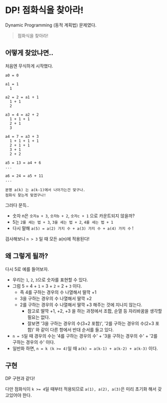 # DP! 점화식을 찾아라!

Dynamic Programming (동적 계획법) 문제였다.

> 점화식을 찾아라!

## 어떻게 찾았냐면..

처음엔 무식하게 시작했다.

```
a0 = 0

a1 = 1
  1

a2 = 2 = a1 + 1
  1 + 1
  2

a3 = 4 = a2 + 2
  1 + 1 + 1
  2 + 1
  3

a4 = 7 = a3 + 3
  1 + 1 + 1 + 1
  2 + 1 + 1
  3 + 1
  2 + 2

a5 = 13 = a4 + 6
...

a6 = 24 = a5 + 11
...

분명 a(k) 는 a(k-1)에서 나아가는건 맞구나.
점화식 찾는게 맞겠구나!
```

그러다 문득.. 
- 숫자 n은 `숫자a + 3`, `숫자b + 2`, `숫자c + 1` 으로 카운트되지 않을까?
- 5는 `2를 세는 법 + 3`, `3을 세는 법 + 2`, `4를 세는 법 + 1`
- 다시 말해 `a(5) = a(2) 가지 수 + a(3) 가지 수 + a(4) 가지 수` !

검사해보니 `n > 3` 일 때 모든 a(n)에 적용된다!

## 왜 그렇게 될까?

다시 5로 예를 들어보자.
- 우리는 `1`, `2`, `3`으로 숫자를 표현할 수 있다.
- 그럼 5 = 4 + `1` = 3 + `2` = 2 + `3` 이다.
  - 즉 4를 구하는 경우의 수 나열해서 딸깍 +1
  - 3을 구하는 경우의 수 나열해서 딸깍 +2
  - 2를 구하는 경우의 수 나열해서 딸깍 +3 해주는 것에 지나지 않는다.
    - 참고로 딸깍 +1, +2, +3 을 하는 과정에서 조합, 순열 등 자리바꿈을 생각할 필요는 없다.
    - 잘보면 '3을 구하는 경우의 수(3+2 포함)', '2를 구하는 경우의 수(2+3 포함)' 와 같이 다른 항에서 반대 순서를 들고 있다.
- `n = 5`일 때 경우의 수는 '4를 구하는 경우의 수' + '3을 구하는 경우의 수' + '2를 구하는 경우의 수' 이다.
- 일반화 하면, `n = k (k >= 4)`일 때 `a(k) = a(k-1) + a(k-2) + a(k-3)` 이다.

## 구현

DP 구현과 같다!

다만 점화식이 `k >= 4`일 때부터 적용되므로 `a(1), a(2), a(3)`은 미리 초기화 해서 갖고있어야 한다.

